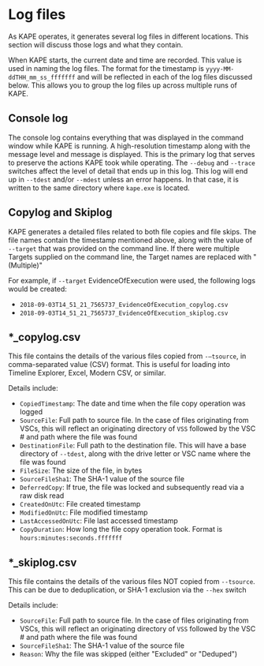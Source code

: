 # Log files

As KAPE operates, it generates several log files in different locations. This section will discuss those logs and what they contain.

When KAPE starts, the current date and time are recorded. This value is used in naming the log files. The format for the timestamp is `yyyy-MM-ddTHH_mm_ss_fffffff` and will be reflected in each of the log files discussed below. This allows you to group the log files up across multiple runs of KAPE.

## Console log

The console log contains everything that was displayed in the command window while KAPE is running. A high-resolution timestamp along with the message level and message is displayed. This is the primary log that serves to preserve the actions KAPE took while operating. The `--debug` and `--trace` switches affect the level of detail that ends up in this log. This log will end up in `--tdest` and/or `--mdest` unless an error happens. In that case, it is written to the same directory where `kape.exe` is located.

## Copylog and Skiplog

KAPE generates a detailed files related to both file copies and file skips. The file names contain the timestamp mentioned above, along with the value of `--target` that was provided on the command line.  If there were multiple Targets supplied on the command line, the Target names are replaced with "(Multiple)"

For example, if `--target` EvidenceOfExecution were used, the following logs would be created:

* `2018-09-03T14_51_21_7565737_EvidenceOfExecution_copylog.csv`
* `2018-09-03T14_51_21_7565737_EvidenceOfExecution_skiplog.csv`

## *_copylog.csv

This file contains the details of the various files copied from `-–tsource`, in comma-separated value (CSV) format. This is useful for loading into Timeline Explorer, Excel, Modern CSV, or similar. 

Details include:

* `CopiedTimestamp`: The date and time when the file copy operation was logged
* `SourceFile`: Full path to source file. In the case of files originating from VSCs, this will reflect an originating directory of `VSS` followed by the VSC # and path where the file was found
* `DestinationFile`: Full path to the destination file. This will have a base directory of `--tdest`, along with the drive letter or VSC name where the file was found
* `FileSize`: The size of the file, in bytes
* `SourceFileSha1`: The SHA-1 value of the source file
* `DeferredCopy`: If true, the file was locked and subsequently read via a raw disk read
* `CreatedOnUtc`: File created timestamp
* `ModifiedOnUtc`: File modified timestamp
* `LastAccessedOnUtc`: File last accessed timestamp
* `CopyDuration`: How long the file copy operation took. Format is `hours:minutes:seconds.fffffff`

## *_skiplog.csv

This file contains the details of the various files NOT copied from `--tsource`. This can be due to deduplication, or SHA-1 exclusion via the `--hex` switch

Details include:

* `SourceFile`: Full path to source file. In the case of files originating from VSCs, this will reflect an originating directory of `VSS` followed by the VSC # and path where the file was found
* `SourceFileSha1`: The SHA-1 value of the source file
* `Reason`: Why the file was skipped (either "Excluded" or "Deduped")
